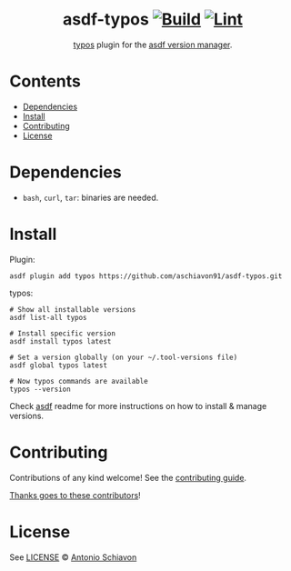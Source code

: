 <div align="center">

# asdf-typos [![Build](https://github.com/aschiavon91/asdf-typos/actions/workflows/build.yml/badge.svg)](https://github.com/aschiavon91/asdf-typos/actions/workflows/build.yml) [![Lint](https://github.com/aschiavon91/asdf-typos/actions/workflows/lint.yml/badge.svg)](https://github.com/aschiavon91/asdf-typos/actions/workflows/lint.yml)


[typos](https://github.com/crate-ci/typos) plugin for the [asdf version manager](https://asdf-vm.com).

</div>

# Contents

- [Dependencies](#dependencies)
- [Install](#install)
- [Contributing](#contributing)
- [License](#license)

# Dependencies

- `bash`, `curl`, `tar`: binaries are needed.

# Install

Plugin:

```shell
asdf plugin add typos https://github.com/aschiavon91/asdf-typos.git
```

typos:

```shell
# Show all installable versions
asdf list-all typos

# Install specific version
asdf install typos latest

# Set a version globally (on your ~/.tool-versions file)
asdf global typos latest

# Now typos commands are available
typos --version
```

Check [asdf](https://github.com/asdf-vm/asdf) readme for more instructions on how to
install & manage versions.

# Contributing

Contributions of any kind welcome! See the [contributing guide](contributing.md).

[Thanks goes to these contributors](https://github.com/aschiavon91/asdf-typos/graphs/contributors)!

# License

See [LICENSE](LICENSE) © [Antonio Schiavon](https://github.com/aschiavon91/)
